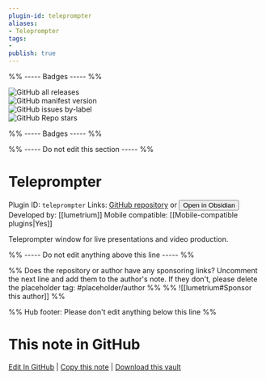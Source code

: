 ```yaml
---
plugin-id: teleprompter
aliases:
- Teleprompter
tags: 
- 
publish: true
---
```


%% ----- Badges ----- %%

![GitHub all releases](https://img.shields.io/github/downloads/lumetrium/obsidian-teleprompter/total?color=573E7A&logo=github&style=for-the-badge)   
![GitHub manifest version](https://img.shields.io/github/manifest-json/v/lumetrium/obsidian-teleprompter?color=573E7A&logo=github&style=for-the-badge)   
![GitHub issues by-label](https://img.shields.io/github/issues/lumetrium/obsidian-teleprompter/help%20wanted?color=573E7A&logo=github&style=for-the-badge)   
![GitHub Repo stars](https://img.shields.io/github/stars/lumetrium/obsidian-teleprompter?color=573E7A&logo=github&style=for-the-badge)

%% ----- Badges ----- %%

%% ----- Do not edit this section ----- %%

# Teleprompter

Plugin ID: `teleprompter`
Links: [GitHub repository](https://github.com/lumetrium/obsidian-teleprompter) or [<button id=HH>Open in Obsidian</button>](obsidian://show-plugin?id=teleprompter)
Developed by: [[lumetrium]]
Mobile compatible: [[Mobile-compatible plugins|Yes]]

Teleprompter window for live presentations and video production.

%% ----- Do not edit anything above this line ----- %% 

%% Does the repository or author have any sponsoring links? Uncomment the next line and add them to the author's note. If they don't, please delete the placeholder tag: #placeholder/author %%
%% ![[lumetrium#Sponsor this author]] %%

%% Hub footer: Please don't edit anything below this line %%

# This note in GitHub

<span class="git-footer">[Edit In GitHub](https://github.dev/obsidian-community/obsidian-hub/blob/main/02%20-%20Community%20Expansions/02.05%20All%20Community%20Expansions/Plugins/teleprompter.md "git-hub-edit-note") | [Copy this note](https://raw.githubusercontent.com/obsidian-community/obsidian-hub/main/02%20-%20Community%20Expansions/02.05%20All%20Community%20Expansions/Plugins/teleprompter.md "git-hub-copy-note") | [Download this vault](https://github.com/obsidian-community/obsidian-hub/archive/refs/heads/main.zip "git-hub-download-vault") </span>
